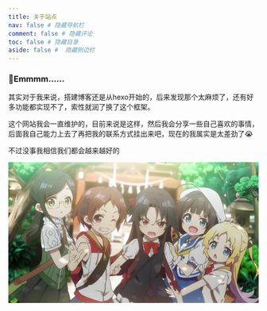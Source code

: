 ```yaml
---
title: 关于站点
nav: false # 隐藏导航栏
comment: false # 隐藏评论
toc: false # 隐藏目录
aside: false #  隐藏侧边栏
---
```


### 🤔Emmmm……

其实对于我来说，搭建博客还是从hexo开始的，后来发现那个太麻烦了，还有好多功能都实现不了，索性就润了换了这个框架。



这个网站我会一直维护的，目前来说是这样，然后我会分享一些自己喜欢的事情，后面我自己能力上去了再把我的联系方式挂出来吧，现在的我属实是太差劲了😭



不过没事我相信我们都会越来越好的

![site_about](../../public/images/about/site_about.png)
